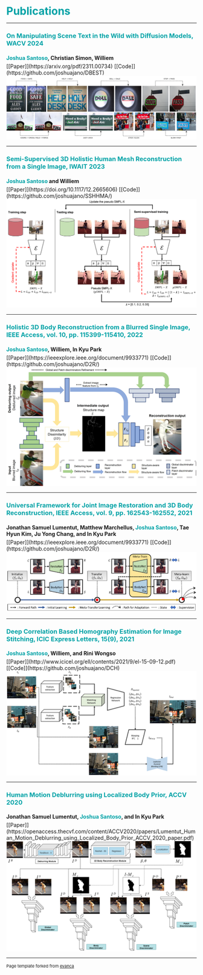 <h1 style="color:#01a2a6;margin-bottom:5px;">Publications</h1>

---

<h3 style="color:#01a2a6;margin-bottom:5px;">On Manipulating Scene Text in the Wild with Diffusion Models, WACV 2024</h3>
<h4 style="margin-bottom:5px;"><strong style="color:#01a2a6;">Joshua Santoso</strong>, Christian Simon, Williem</h4>
[[Paper]](https://arxiv.org/pdf/2311.00734) [[Code]](https://github.com/joshuajano/DBEST)
<img src="images/publications/wacv2024.png?raw=true"/>

---

<h3 style="color:#01a2a6;margin-bottom:5px;">Semi-Supervised 3D Holistic Human Mesh Reconstruction from a Single Image, IWAIT 2023</h3>
<h4 style="margin-bottom:5px;"><strong style="color:#01a2a6;">Joshua Santoso</strong> and Williem</h4>
[[Paper]](https://doi.org/10.1117/12.2665606) [[Code]](https://github.com/joshuajano/SSHHMA/)
<img src="images/publications/iwait2023.png?raw=true"/>

---

<h3 style="color:#01a2a6;margin-bottom:5px;">Holistic 3D Body Reconstruction from a Blurred Single Image, IEEE Access, vol. 10, pp. 115399-115410, 2022</h3>
<h4 style="margin-bottom:5px;"><strong style="color:#01a2a6;">Joshua Santoso</strong>, Williem, In Kyu Park</h4>
[[Paper]](https://ieeexplore.ieee.org/document/9933771) [[Code]](https://github.com/joshuajano/D2R/)
<img src="images/publications/ieee_access2022.jpg?raw=true"/>

---

<h3 style="color:#01a2a6;margin-bottom:5px;">Universal Framework for Joint Image Restoration and 3D Body Reconstruction, IEEE Access, vol. 9, pp. 162543-162552, 2021</h3>
<h4 style="margin-bottom:5px;">Jonathan Samuel Lumentut, Matthew Marchellus, <strong style="color:#01a2a6;">Joshua Santoso</strong>, Tae Hyun Kim, Ju Yong Chang, and In Kyu Park</h4>
[[Paper]](https://ieeexplore.ieee.org/document/9933771) [[Code]](https://github.com/joshuajano/D2R/)
<img src="images/publications/ieee_access2021.png?raw=true"/>

---

<h3 style="color:#01a2a6;margin-bottom:5px;">Deep Correlation Based Homography Estimation for Image Stitching, ICIC Express Letters, 15(9), 2021</h3>
<h4 style="margin-bottom:5px;"> <strong style="color:#01a2a6;">Joshua Santoso</strong>, Williem, and Rini Wongso</h4>
[[Paper]](http://www.icicel.org/ell/contents/2021/9/el-15-09-12.pdf) [[Code]](https://github.com/joshuajano/DCH)
<img src="images/publications/icic_express2021.png?raw=true"/>

---

<h3 style="color:#01a2a6;margin-bottom:5px;">Human Motion Deblurring using Localized Body Prior, ACCV 2020</h3>
<h4 style="margin-bottom:5px;">Jonathan Samuel Lumentut, <strong style="color:#01a2a6;">Joshua Santoso</strong>, and In Kyu Park</h4>
[[Paper]](https://openaccess.thecvf.com/content/ACCV2020/papers/Lumentut_Human_Motion_Deblurring_using_Localized_Body_Prior_ACCV_2020_paper.pdf)
<img src="images/publications/accv2020.png?raw=true"/>

---
<p style="font-size:11px">Page template forked from <a href="https://github.com/evanca/quick-portfolio">evanca</a></p>
<!-- Remove above link if you don't want to attibute -->
